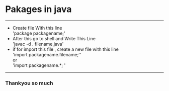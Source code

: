<h1>Pakages in java</h1><hr>
<ul>
  <li> Create file With this line <br>'package packagename;'</li>
  <li> After this go to shell and Write This Line <br>'javac -d . filename.java'</li>
  <li> if for import this file , create a new file with this line<br> 'import packagename.filename;'' <br>or <br>'import packagename.*; '</li>
</ul>
<hr>
<h3>Thankyou so much </h3>